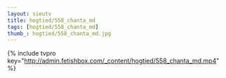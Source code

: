 ```yaml
--- 
layout: sieutv
title: hogtied/558_chanta_md
tags: [hogtied/558_chanta_md]
thumb_: hogtied/558_chanta_md.jpg
---
```

{% include tvpro key="http://admin.fetishbox.com/_content/hogtied/558_chanta_md.mp4" %} 
